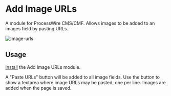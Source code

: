 # Add Image URLs

A module for ProcessWire CMS/CMF. Allows images to be added to an images field by pasting URLs.

![image-urls](https://user-images.githubusercontent.com/1538852/33742747-a5481920-dc0e-11e7-82bc-4dd427bf443a.gif)

## Usage

[Install](http://modules.processwire.com/install-uninstall/) the Add Image URLs module.

A "Paste URLs" button will be added to all image fields. Use the button to show a textarea where image URLs may be pasted, one per line. Images are added when the page is saved.
